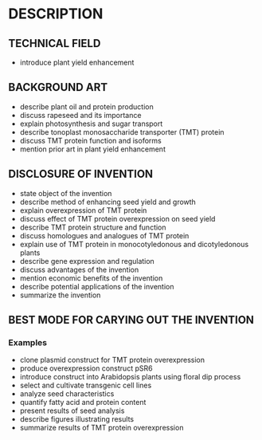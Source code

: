 # DESCRIPTION

## TECHNICAL FIELD

- introduce plant yield enhancement

## BACKGROUND ART

- describe plant oil and protein production
- discuss rapeseed and its importance
- explain photosynthesis and sugar transport
- describe tonoplast monosaccharide transporter (TMT) protein
- discuss TMT protein function and isoforms
- mention prior art in plant yield enhancement

## DISCLOSURE OF INVENTION

- state object of the invention
- describe method of enhancing seed yield and growth
- explain overexpression of TMT protein
- discuss effect of TMT protein overexpression on seed yield
- describe TMT protein structure and function
- discuss homologues and analogues of TMT protein
- explain use of TMT protein in monocotyledonous and dicotyledonous plants
- describe gene expression and regulation
- discuss advantages of the invention
- mention economic benefits of the invention
- describe potential applications of the invention
- summarize the invention

## BEST MODE FOR CARYING OUT THE INVENTION

### Examples

- clone plasmid construct for TMT protein overexpression
- produce overexpression construct pSR6
- introduce construct into Arabidopsis plants using floral dip process
- select and cultivate transgenic cell lines
- analyze seed characteristics
- quantify fatty acid and protein content
- present results of seed analysis
- describe figures illustrating results
- summarize results of TMT protein overexpression

